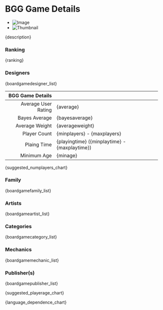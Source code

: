 # BGG Game Details

- ![Image]({image})
- ![Thumbnail]({thumbnail})

{description}

### Ranking
{ranking}

### Designers
{boardgamedesigner_list}

| BGG Game Details | |
|------------------------------:|:--------------------------|
| Average User Rating | {average} |
| Bayes Average | {bayesaverage} |
| Average Weight | {averageweight} |
| Player Count | {minplayers} - {maxplayers} |
| Plaing Time | {playingtime} ({minplaytime} - {maxplaytime}) |
| Minimum Age | {minage} |

{suggested_numplayers_chart}

### Family
{boardgamefamily_list}

### Artists
{boardgameartist_list}

### Categories
{boardgamecategory_list}

### Mechanics
{boardgamemechanic_list}

### Publisher(s)
{boardgamepublisher_list}

{suggested_playerage_chart}

{language_dependence_chart}
